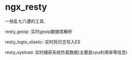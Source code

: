 # ngx_resty
一些乱七八遭的工具.

resty_geoip: 实时geoip数据库解析

resty_logto_elastic: 实时将日志写入ES

resty_sysload: 实时捕获系统负载数据(主要是cpu利用率等信息)